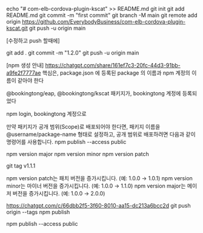 
echo "# com-elb-cordova-plugin-kscat" >> README.md
git init
git add README.md
git commit -m "first commit"
git branch -M main
git remote add origin https://github.com/EverybodyBusiness/com-elb-cordova-plugin-kscat.git
git push -u origin main


[수정하고 push 할때에]

git add .
git commit -m "1.2.0"
git push -u origin main


[npm 생성 안내]
https://chatgpt.com/share/161ef7c3-20fc-44d3-91bb-a9fe2f7777ae
핵심은, package.json 에 등록된 package 의 이름과 npm 계정의 이름이 같아야 한다

@bookingtong/eap, @bookingtong/kscat 패키지가, bookingtong 계정에 등록되었다

npm login, bookingtong 계정으로

만약 패키지가 공개 범위(Scope)로 배포되어야 한다면, 패키지 이름을 @username/package-name 형태로 설정하고, 공개 범위로 배포하려면 다음과 같이 명령어를 사용합니다.
npm publish --access public

npm version major
npm version minor
npm version patch

git tag v1.1.1

npm version patch는 패치 버전을 증가시킵니다. (예: 1.0.0 → 1.0.1)
npm version minor는 마이너 버전을 증가시킵니다. (예: 1.0.0 → 1.1.0)
npm version major는 메이저 버전을 증가시킵니다. (예: 1.0.0 → 2.0.0)

https://chatgpt.com/c/66dbb2f5-3f60-8010-aa15-dc213a6bcc2d
git push origin --tags
npm publish

npm publish --access public
